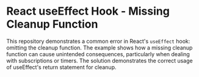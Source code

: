 # React useEffect Hook - Missing Cleanup Function

This repository demonstrates a common error in React's `useEffect` hook: omitting the cleanup function.  The example shows how a missing cleanup function can cause unintended consequences, particularly when dealing with subscriptions or timers. The solution demonstrates the correct usage of useEffect's return statement for cleanup.